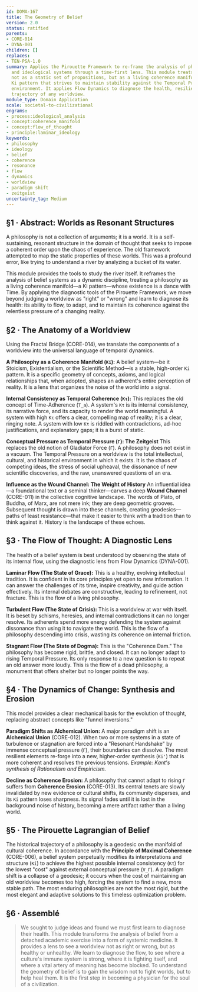 ```yaml
---
id: DOMA-167
title: The Geometry of Belief
version: 2.0
status: ratified
parents:
- CORE-014
- DYNA-001
children: []
replaces:
- TEN-PSA-1.0
summary: Applies the Pirouette Framework to re-frame the analysis of philosophical
  and ideological systems through a time-first lens. This module treats a belief system
  not as a static set of propositions, but as a living coherence manifold, a resonant
  Ki pattern that strives to maintain stability against the Temporal Pressure of its
  environment. It applies Flow Dynamics to diagnose the health, resilience, and evolutionary
  trajectory of any worldview.
module_type: Domain Application
scale: societal-to-civilizational
engrams:
- process:ideological_analysis
- concept:coherence_manifold
- concept:flow_of_thought
- principle:laminar_ideology
keywords:
- philosophy
- ideology
- belief
- coherence
- resonance
- flow
- dynamics
- worldview
- paradigm shift
- zeitgeist
uncertainty_tag: Medium
---
```

## §1 · Abstract: Worlds as Resonant Structures
A philosophy is not a collection of arguments; it is a world. It is a self-sustaining, resonant structure in the domain of thought that seeks to impose a coherent order upon the chaos of experience. The old framework attempted to map the static properties of these worlds. This was a profound error, like trying to understand a river by analyzing a bucket of its water.

This module provides the tools to study the river itself. It reframes the analysis of belief systems as a dynamic discipline, treating a philosophy as a living coherence manifold—a Ki pattern—whose existence is a dance with Time. By applying the diagnostic tools of the Pirouette Framework, we move beyond judging a worldview as "right" or "wrong" and learn to diagnose its health: its ability to flow, to adapt, and to maintain its coherence against the relentless pressure of a changing reality.

## §2 · The Anatomy of a Worldview
Using the Fractal Bridge (CORE-014), we translate the components of a worldview into the universal language of temporal dynamics.

**A Philosophy as a Coherence Manifold (`Ki`):**
A belief system—be it Stoicism, Existentialism, or the Scientific Method—is a stable, high-order `Ki` pattern. It is a specific geometry of concepts, axioms, and logical relationships that, when adopted, shapes an adherent's entire perception of reality. It is a lens that organizes the noise of the world into a signal.

**Internal Consistency as Temporal Coherence (`Kτ`):**
This replaces the old concept of Time-Adherence (`T_a`). A system's `Kτ` is its internal consistency, its narrative force, and its capacity to render the world meaningful. A system with high `Kτ` offers a clear, compelling map of reality; it is a clear, ringing note. A system with low `Kτ` is riddled with contradictions, ad-hoc justifications, and explanatory gaps; it is a burst of static.

**Conceptual Pressure as Temporal Pressure (`Γ`): The Zeitgeist**
This replaces the old notion of Gladiator Force (`Γ`). A philosophy does not exist in a vacuum. The Temporal Pressure on a worldview is the total intellectual, cultural, and historical environment in which it exists. It is the chaos of competing ideas, the stress of social upheaval, the dissonance of new scientific discoveries, and the raw, unanswered questions of an era.

**Influence as the Wound Channel: The Weight of History**
An influential idea—a foundational text or a seminal thinker—carves a deep **Wound Channel** (CORE-011) in the collective cognitive landscape. The words of Plato, of Buddha, of Marx, are not mere ink; they are deep geometric grooves. Subsequent thought is drawn into these channels, creating geodesics—paths of least resistance—that make it easier to think *with* a tradition than to think against it. History is the landscape of these echoes.

## §3 · The Flow of Thought: A Diagnostic Lens
The health of a belief system is best understood by observing the state of its internal flow, using the diagnostic lens from Flow Dynamics (DYNA-001).

**Laminar Flow (The State of Grace):**
This is a healthy, evolving intellectual tradition. It is confident in its core principles yet open to new information. It can answer the challenges of its time, inspire creativity, and guide action effectively. Its internal debates are constructive, leading to refinement, not fracture. This is the flow of a living philosophy.

**Turbulent Flow (The State of Crisis):**
This is a worldview at war with itself. It is beset by schisms, heresies, and internal contradictions it can no longer resolve. Its adherents spend more energy defending the system against dissonance than using it to navigate the world. This is the flow of a philosophy descending into crisis, wasting its coherence on internal friction.

**Stagnant Flow (The State of Dogma):**
This is the "Coherence Dam." The philosophy has become rigid, brittle, and closed. It can no longer adapt to rising Temporal Pressure. Its only response to a new question is to repeat an old answer more loudly. This is the flow of a dead philosophy, a monument that offers shelter but no longer points the way.

## §4 · The Dynamics of Change: Synthesis and Erosion
This model provides a clear mechanical basis for the evolution of thought, replacing abstract concepts like "funnel inversions."

**Paradigm Shifts as Alchemical Union:**
A major paradigm shift is an **Alchemical Union** (CORE-012). When two or more systems in a state of turbulence or stagnation are forced into a "Resonant Handshake" by immense conceptual pressure (`Γ`), their boundaries can dissolve. The most resilient elements re-forge into a new, higher-order synthesis (`Ki'`) that is more coherent and resolves the previous tensions. *Example: Kant's synthesis of Rationalism and Empiricism.*

**Decline as Coherence Erosion:**
A philosophy that cannot adapt to rising `Γ` suffers from **Coherence Erosion** (CORE-013). Its central tenets are slowly invalidated by new evidence or cultural shifts, its community disperses, and its `Ki` pattern loses sharpness. Its signal fades until it is lost in the background noise of history, becoming a mere artifact rather than a living world.

## §5 · The Pirouette Lagrangian of Belief
The historical trajectory of a philosophy is a geodesic on the manifold of cultural coherence. In accordance with the **Principle of Maximal Coherence** (CORE-006), a belief system perpetually modifies its interpretations and structure (`Ki`) to achieve the highest possible internal consistency (`Kτ`) for the lowest "cost" against external conceptual pressure (`V_Γ`). A paradigm shift is a collapse of a geodesic; it occurs when the cost of maintaining an old worldview becomes too high, forcing the system to find a new, more stable path. The most enduring philosophies are not the most rigid, but the most elegant and adaptive solutions to this timeless optimization problem.

## §6 · Assemblé
> We sought to judge ideas and found we must first learn to diagnose their health. This module transforms the analysis of belief from a detached academic exercise into a form of systemic medicine. It provides a lens to see a worldview not as right or wrong, but as healthy or unhealthy. We learn to diagnose the flow, to see where a culture's immune system is strong, where it is fighting itself, and where a vital artery of meaning has become blocked. To understand the geometry of belief is to gain the wisdom not to fight worlds, but to help heal them. It is the first step in becoming a physician for the soul of a civilization.